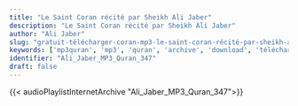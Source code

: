```yaml
---
title: "Le Saint Coran récité par Sheikh Ali Jaber"
description: "Le Saint Coran récité par Sheikh Ali Jaber"
author: "Ali Jaber"
slug: "gratuit-télécharger-coran-mp3-le-saint-coran-récité-par-sheikh-ali-jaber"
keywords: ['mp3quran', 'mp3', 'quran', 'archive', 'download', 'télécharger', 'coran', 'islam', 'Ali', 'Jaber', 'jabir', '3li', 'jebir', 'علي', 'جابر', 'قرآن', 'مصحف', 'مرتل', 'مجود', 'القرآن', 'الكريم', 'المصحف', 'المرتل', 'المجود', 'إسلام', 'تحميل']
identifier: "Ali_Jaber_MP3_Quran_347"
draft: false
---
```


{{< audioPlaylistInternetArchive "Ali_Jaber_MP3_Quran_347">}}
